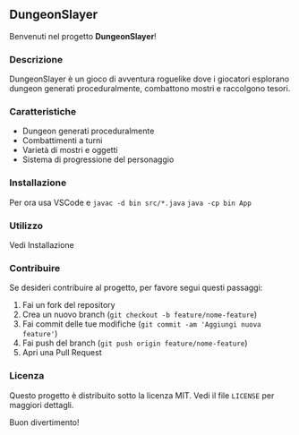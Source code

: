 ## DungeonSlayer
Benvenuti nel progetto **DungeonSlayer**!

### Descrizione
DungeonSlayer è un gioco di avventura roguelike dove i giocatori esplorano dungeon generati proceduralmente, combattono mostri e raccolgono tesori.

### Caratteristiche
- Dungeon generati proceduralmente
- Combattimenti a turni
- Varietà di mostri e oggetti
- Sistema di progressione del personaggio

### Installazione
Per ora usa VSCode e `javac -d bin src/*.java` `java -cp bin App`

### Utilizzo
Vedi Installazione

### Contribuire
Se desideri contribuire al progetto, per favore segui questi passaggi:
1. Fai un fork del repository
2. Crea un nuovo branch (`git checkout -b feature/nome-feature`)
3. Fai commit delle tue modifiche (`git commit -am 'Aggiungi nuova feature'`)
4. Fai push del branch (`git push origin feature/nome-feature`)
5. Apri una Pull Request

### Licenza
Questo progetto è distribuito sotto la licenza MIT. Vedi il file `LICENSE` per maggiori dettagli.

Buon divertimento!
